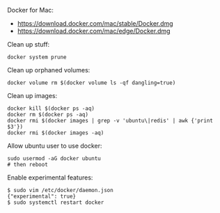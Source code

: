 Docker for Mac:
- https://download.docker.com/mac/stable/Docker.dmg
- https://download.docker.com/mac/edge/Docker.dmg

Clean up stuff:
```
docker system prune
```

Clean up orphaned volumes:
```
docker volume rm $(docker volume ls -qf dangling=true)
```

Clean up images:
```
docker kill $(docker ps -aq)
docker rm $(docker ps -aq)
docker rmi $(docker images | grep -v 'ubuntu\|redis' | awk {'print $3'})
docker rmi $(docker images -aq)
```

Allow ubuntu user to use docker:
```
sudo usermod -aG docker ubuntu
# then reboot
```

Enable experimental features:
```
$ sudo vim /etc/docker/daemon.json
{"experimental": true}
$ sudo systemctl restart docker
```
